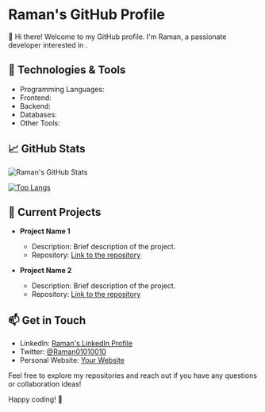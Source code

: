 # Raman's GitHub Profile

👋 Hi there! Welcome to my GitHub profile. I'm Raman, a passionate developer interested in <your interests or technologies>.

## 🔧 Technologies & Tools

- Programming Languages: <List the languages you are proficient in>
- Frontend: <List any frontend technologies you specialize in>
- Backend: <List any backend technologies you specialize in>
- Databases: <List any databases you are familiar with>
- Other Tools: <List any other tools or frameworks you frequently use>

## 📈 GitHub Stats

![Raman's GitHub Stats](https://github-readme-stats.vercel.app/api?username=Raman01010010&show_icons=true&count_private=true&hide=contribs,prs)

[![Top Langs](https://github-readme-stats.vercel.app/api/top-langs/?username=Raman01010010&layout=compact)](https://github.com/Raman01010010)

## 🌱 Current Projects

- **Project Name 1**
  - Description: Brief description of the project.
  - Repository: [Link to the repository](https://github.com/Raman01010010/<project-repo-1>)

- **Project Name 2**
  - Description: Brief description of the project.
  - Repository: [Link to the repository](https://github.com/Raman01010010/<project-repo-2>)

<!-- Add more projects as needed -->

## 📫 Get in Touch

- LinkedIn: [Raman's LinkedIn Profile](https://www.linkedin.com/in/Raman01010010)
- Twitter: [@Raman01010010](https://twitter.com/Raman01010010)
- Personal Website: [Your Website](https://www.yourwebsite.com)

Feel free to explore my repositories and reach out if you have any questions or collaboration ideas!

Happy coding! 🚀

